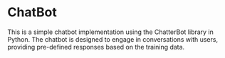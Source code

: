 # ChatBot

This is a simple chatbot implementation using the ChatterBot library in Python. The chatbot is designed to engage in conversations with users, providing pre-defined responses based on the training data.

